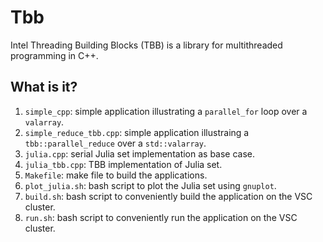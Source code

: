 # Tbb
Intel Threading Building Blocks (TBB) is a library for multithreaded
programming in C++.

## What is it?
1. `simple_cpp`: simple application illustrating a `parallel_for`
    loop over a `valarray`.
1. `simple_reduce_tbb.cpp`: simple application illustraing a
    `tbb::parallel_reduce` over a `std::valarray`.
1. `julia.cpp`: serial Julia set implementation as base case.
1. `julia_tbb.cpp`: TBB implementation of Julia set.
1. `Makefile`: make file to build the applications.
1. `plot_julia.sh`: bash script to plot the Julia set using `gnuplot`.
1. `build.sh`: bash script to conveniently build the application on
    the VSC cluster.
1. `run.sh`: bash script to conveniently run the application on
    the VSC cluster.
